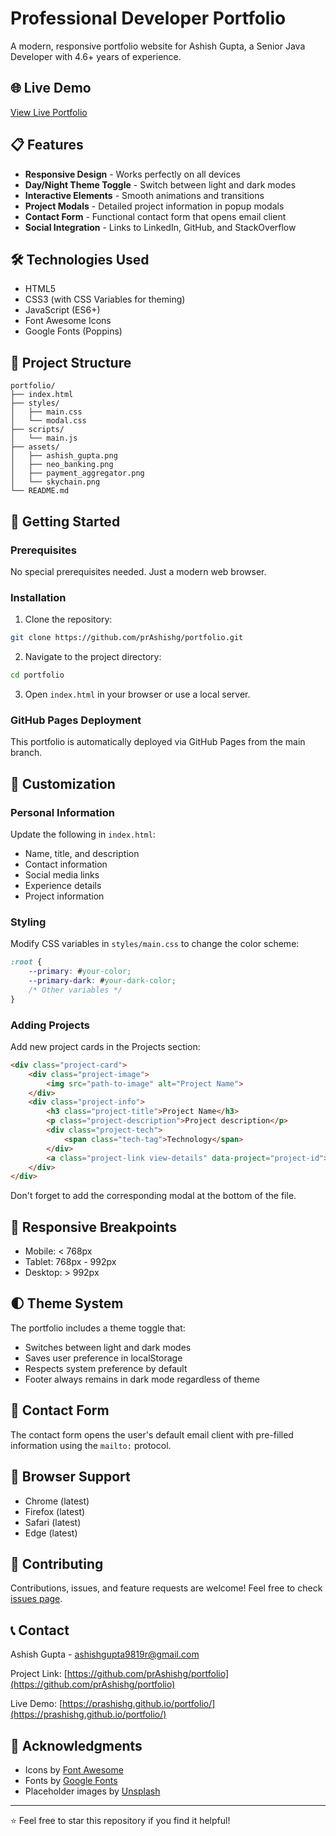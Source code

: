# Professional Developer Portfolio

A modern, responsive portfolio website for Ashish Gupta, a Senior Java Developer with 4.6+ years of experience.

## 🌐 Live Demo

[View Live Portfolio](https://prashishg.github.io/portfolio/)

## 📋 Features

- **Responsive Design** - Works perfectly on all devices
- **Day/Night Theme Toggle** - Switch between light and dark modes
- **Interactive Elements** - Smooth animations and transitions
- **Project Modals** - Detailed project information in popup modals
- **Contact Form** - Functional contact form that opens email client
- **Social Integration** - Links to LinkedIn, GitHub, and StackOverflow

## 🛠️ Technologies Used

- HTML5
- CSS3 (with CSS Variables for theming)
- JavaScript (ES6+)
- Font Awesome Icons
- Google Fonts (Poppins)

## 📁 Project Structure

```
portfolio/
├── index.html
├── styles/
│   ├── main.css
│   └── modal.css
├── scripts/
│   └── main.js
├── assets/
│   ├── ashish_gupta.png
│   ├── neo_banking.png
│   ├── payment_aggregator.png
│   └── skychain.png
└── README.md
```

## 🚀 Getting Started

### Prerequisites

No special prerequisites needed. Just a modern web browser.

### Installation

1. Clone the repository:
```bash
git clone https://github.com/prAshishg/portfolio.git
```

2. Navigate to the project directory:
```bash
cd portfolio
```

3. Open `index.html` in your browser or use a local server.

### GitHub Pages Deployment

This portfolio is automatically deployed via GitHub Pages from the main branch.

## 🎨 Customization

### Personal Information

Update the following in `index.html`:
- Name, title, and description
- Contact information
- Social media links
- Experience details
- Project information

### Styling

Modify CSS variables in `styles/main.css` to change the color scheme:
```css
:root {
    --primary: #your-color;
    --primary-dark: #your-dark-color;
    /* Other variables */
}
```

### Adding Projects

Add new project cards in the Projects section:
```html
<div class="project-card">
    <div class="project-image">
        <img src="path-to-image" alt="Project Name">
    </div>
    <div class="project-info">
        <h3 class="project-title">Project Name</h3>
        <p class="project-description">Project description</p>
        <div class="project-tech">
            <span class="tech-tag">Technology</span>
        </div>
        <a class="project-link view-details" data-project="project-id">View Details</a>
    </div>
</div>
```

Don't forget to add the corresponding modal at the bottom of the file.

## 📱 Responsive Breakpoints

- Mobile: < 768px
- Tablet: 768px - 992px
- Desktop: > 992px

## 🌓 Theme System

The portfolio includes a theme toggle that:
- Switches between light and dark modes
- Saves user preference in localStorage
- Respects system preference by default
- Footer always remains in dark mode regardless of theme

## 📧 Contact Form

The contact form opens the user's default email client with pre-filled information using the `mailto:` protocol.

## 🔧 Browser Support

- Chrome (latest)
- Firefox (latest)
- Safari (latest)
- Edge (latest)

## 🤝 Contributing

Contributions, issues, and feature requests are welcome! Feel free to check [issues page](https://github.com/prAshishg/portfolio/issues).

## 📞 Contact

Ashish Gupta - [ashishgupta9819r@gmail.com](mailto:ashishgupta9819r@gmail.com)

Project Link: [https://github.com/prAshishg/portfolio](https://github.com/prAshishg/portfolio)

Live Demo: [https://prashishg.github.io/portfolio/](https://prashishg.github.io/portfolio/)

## 🙏 Acknowledgments

- Icons by [Font Awesome](https://fontawesome.com/)
- Fonts by [Google Fonts](https://fonts.google.com/)
- Placeholder images by [Unsplash](https://unsplash.com/)

---

⭐️ Feel free to star this repository if you find it helpful!